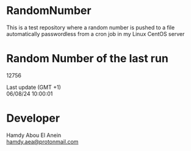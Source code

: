 # RandomNumber    
This is a test repository where a random number is pushed to a file automatically passwordless from a cron job in my Linux CentOS server    
# Random Number of the last run   
12756
      
Last update (GMT +1)    
06/08/24 10:00:01
# Developer    
Hamdy Abou El Anein   
hamdy.aea@protonmail.com
